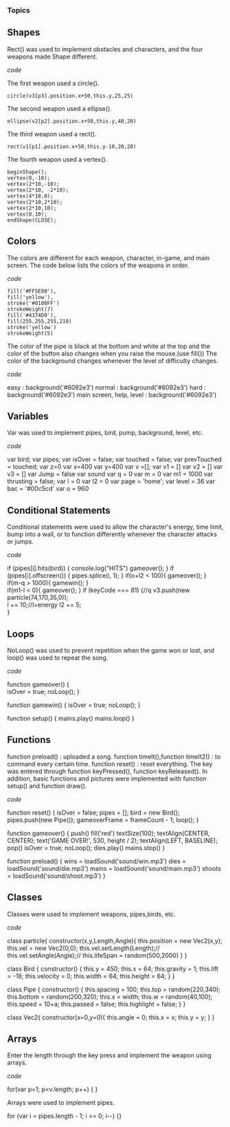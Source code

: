 ### Topics

## Shapes


Rect() was used to implement obstacles and characters, and the four weapons made Shape different.


*code*


The first weapon used a circle().

    circle(v3[p3].position.x+50,this.y,25,25)
    
    
The second weapon used a ellipse().

    ellipse(v2[p2].position.x+50,this.y,40,20)
    
    
The third weapon used a rect().

    rect(v1[p1].position.x+50,this.y-10,20,20) 
    
    
The fourth weapon used a vertex().

    beginShape();
    vertex(0,-10);
    vertex(2*10,-10);
    vertex(2*10, -2*10);
    vertex(4*10,0);
    vertex(2*10,2*10);
    vertex(2*10,10);
    vertex(0,10);
    endShape(CLOSE); 
    
    
## Colors


The colors are different for each weapon, character, in-game, and main screen.
The code below lists the colors of the weapons in order.


*code*


    fill('#FF5E00'), 
    fill('yellow'), 
    stroke('#0100FF')
    strokeWeight(7)
    fill('#4374D9'),
    fill(255,255,255,210)
    stroke('yellow')
    strokeWeight(5)  
    
    
The color of the pipe is black at the bottom and white at the top and the color of the button also changes when you raise the mouse.(use fill()) 
The color of the background changes whenever the level of difficulty changes. 


*code*


  easy : background('#6092e3')
  normal : background('#6092e3')
  hard : background('#6092e3')
  main screen, help, level : background('#6092e3')
    
    
## Variables


Var was used to implement pipes, bird, pump, background, level, etc.


*code*


  var bird;
  var pipes;
  var isOver = false;
  var touched = false;
  var prevTouched = touched;
  var z=0
  var x=400
  var y=400
  var v =[];
  var v1 = []
  var v2 = []
  var v3 = []
  var Jump = false 
  var sound
  var q = 0
  var m = 0
  var m1 = 1000
  var thrusting = false;
  var l = 0
  var l2 = 0
  var page = 'home';
  var level = 36
  var bac = '#00c5cd'
  var o = 960
    
    
## Conditional Statements


Conditional statements were used to allow the character's energy, time limit, bump into a wall, or to function differently whenever the character attacks or jumps.


*code*


  if (pipes[i].hits(bird)) 
    {
      console.log("HITS")
      gameover();
    }
    if (pipes[i].offscreen()) {
      pipes.splice(i, 1);
    }
  if(o+l2 < 100){
    gameover(); 
   }     
   if(m-q > 1000){
    gamewin(); 
   }  
   if(m1-l < 0){
    gameover(); 
   }
   if (keyCode === 81) {//q
    v3.push(new particle(74,170,35,0));    
    l += 10;//l=energy
    l2 += 5;  
  } 
         
         
## Loops


NoLoop() was used to prevent repetition when the game won or lost, and loop() was used to repeat the song.


*code*


  function gameover() {  
  isOver = true;
  noLoop();
}
    
    
  function gamewin() {
  isOver = true;
  noLoop();
}


function setup() {
  mains.play()
  mains.loop()
 }
 
 
## Functions


function preload() :  uploaded a song.
function timeIt(),function timeIt2() : to command every certain time.
function reset() : reset everything.
The key was entered through function keyPressed(), function keyReleased().
In addition, basic functions and pictures were implemented with function setup() and function draw().


*code*


  function reset() {
  isOver = false;
  pipes = [];
  bird = new Bird();
  pipes.push(new Pipe());
  gameoverFrame = frameCount - 1;
  loop();
  }
    
    
  function gameover() {
  push()
  fill('red')
  textSize(100);
  textAlign(CENTER, CENTER);
  text('GAME OVER!', 530, height / 2);
  textAlign(LEFT, BASELINE);
  pop()
  isOver = true;
  noLoop();
  dies.play()
  mains.stop()
  }
  
  
  function preload() {
  wins = loadSound('sound/win.mp3')
  dies = loadSound('sound/die.mp3')
  mains = loadSound('sound/main.mp3')
  shoots = loadSound('sound/shoot.mp3')
  }
  
  
## Classes


Classes were used to implement weapons, pipes,birds, etc.


*code*


  class particle{
  constructor(x,y,Length,Angle){
    this.position = new Vec2(x,y);
    this.vel = new Vec2(0,0);
    this.vel.setLength(Length);//
    this.vel.setAngle(Angle);//
    this.lifeSpan = random(500,2000)
  }
  }
    
    
  class Bird {
  constructor() {
    this.y = 450;
    this.x = 64;
    this.gravity = 1;
    this.lift = -18;
    this.velocity = 0;
    this.width = 64;
    this.height = 64;
  }
  }
  
  
  class Pipe {
  constructor() {
    this.spacing = 100;
    this.top = random(220,340);
    this.bottom = random(200,320);
    this.x = width;
    this.w = random(40,100);
    this.speed = 10+a;
    this.passed = false;
    this.highlight = false;
  }
  }
  
  
  class Vec2{
  constructor(x=0,y=0){
    this.angle = 0;
    this.x = x;
    this.y = y;
  }
}


## Arrays


Enter the length through the key press and implement the weapon using arrays.


*code*


for(var p=1; p<v.length; p++)
    {
    }
    
    
Arrays were used to implement pipes.


for (var i = pipes.length - 1; i >= 0; i--) {}

